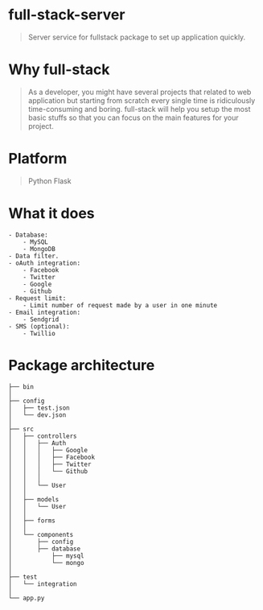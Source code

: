 # full-stack-server
> Server service for fullstack package to set up application quickly.

# Why full-stack
> As a developer, you might have several projects that related to web application but starting from scratch every single time is ridiculously time-consuming and boring. full-stack will help you setup the most basic stuffs so that you can focus on the main features for your project.

# Platform
> Python Flask

# What it does
	- Database:
		- MySQL
		- MongoDB
	- Data filter.
	- oAuth integration:
		- Facebook
		- Twitter 
		- Google
		- Github
	- Request limit:
		- Limit number of request made by a user in one minute
	- Email integration:
		- Sendgrid
	- SMS (optional):
		- Twillio

# Package architecture

	├── bin
	│
	├── config
	│   ├── test.json
	│   └── dev.json
	│   
	├── src
	│   ├── controllers
	│	│	├──	Auth	
	│	│	│	├──	Google	
	│	│	│	├──	Facebook	
	│	│	│	├──	Twitter	
	│	│	│	└──	Github	
	│	│	│	
	│	│	└──	User
	│	│	
	│   ├── models
	│	│	└──	User
	│	│	
	│   ├── forms
	│	│	
	│   └── components
	│	    ├── config
	│	    ├── database
	│		    ├── mysql
	│		    └── mongo
	│   
	├── test
	│   └── integration
	│
	└── app.py
